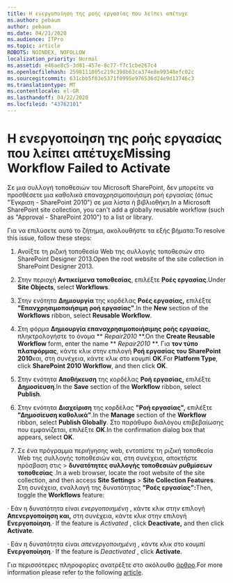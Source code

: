 ```yaml
---
title: Η ενεργοποίηση της ροής εργασίας που λείπει απέτυχε
ms.author: pebaum
author: pebaum
ms.date: 04/21/2020
ms.audience: ITPro
ms.topic: article
ROBOTS: NOINDEX, NOFOLLOW
localization_priority: Normal
ms.assetid: e46ae8c5-3d81-457e-8c77-f7c1cbe267c4
ms.openlocfilehash: 2598111005c219c398b63ca374e8e99348efc02c
ms.sourcegitcommit: 631cbb5f03e5371f0995e976536d24e9d13746c3
ms.translationtype: MT
ms.contentlocale: el-GR
ms.lasthandoff: 04/22/2020
ms.locfileid: "43762101"
---
```

# <a name="missing-workflow-failed-to-activate"></a><span data-ttu-id="5f59b-102">Η ενεργοποίηση της ροής εργασίας που λείπει απέτυχε</span><span class="sxs-lookup"><span data-stu-id="5f59b-102">Missing Workflow Failed to Activate</span></span>

<span data-ttu-id="5f59b-103">Σε μια συλλογή τοποθεσιών του Microsoft SharePoint, δεν μπορείτε να προσθέσετε μια καθολικά επαναχρησιμοποιήσιμη ροή εργασίας (όπως "Έγκριση - SharePoint 2010") σε μια λίστα ή βιβλιοθήκη.</span><span class="sxs-lookup"><span data-stu-id="5f59b-103">In a Microsoft SharePoint site collection, you can't add a globally reusable workflow (such as "Approval - SharePoint 2010") to a list or library.</span></span>
  
<span data-ttu-id="5f59b-104">Για να επιλύσετε αυτό το ζήτημα, ακολουθήστε τα εξής βήματα:</span><span class="sxs-lookup"><span data-stu-id="5f59b-104">To resolve this issue, follow these steps:</span></span> 
  
1. <span data-ttu-id="5f59b-105">Ανοίξτε τη ριζική τοποθεσία Web της συλλογής τοποθεσιών στο SharePoint Designer 2013.</span><span class="sxs-lookup"><span data-stu-id="5f59b-105">Open the root website of the site collection in SharePoint Designer 2013.</span></span>
  
2. <span data-ttu-id="5f59b-106">Στην περιοχή **Αντικείμενα τοποθεσίας**, επιλέξτε **Ροές εργασίας**.</span><span class="sxs-lookup"><span data-stu-id="5f59b-106">Under **Site Objects**, select **Workflows**.</span></span> 
  
3. <span data-ttu-id="5f59b-107">Στην ενότητα **Δημιουργία** της κορδέλας **Ροές εργασίας,** επιλέξτε **"Επανχρησιμοποιήσιμη ροή εργασίας"**.</span><span class="sxs-lookup"><span data-stu-id="5f59b-107">In the **New** section of the **Workflows** ribbon, select **Reusable Workflow**.</span></span> 
  
4. <span data-ttu-id="5f59b-108">Στη φόρμα **Δημιουργία επαναχρησιμοποιήσιμης ροής εργασίας,** πληκτρολογήστε το όνομα \*\* *Repair2010* \*\*.</span><span class="sxs-lookup"><span data-stu-id="5f59b-108">On the **Create Reusable Workflow** form, enter the name \*\* *Repair2010* \*\*.</span></span> <span data-ttu-id="5f59b-109">Για **τον τύπο πλατφόρμας**, κάντε κλικ στην επιλογή **Ροή εργασίας του SharePoint 2010**και, στη συνέχεια, κάντε κλικ στο κουμπί **OK**.</span><span class="sxs-lookup"><span data-stu-id="5f59b-109">For **Platform Type**, click **SharePoint 2010 Workflow**, and then click **OK**.</span></span> 
  
1. <span data-ttu-id="5f59b-110">Στην ενότητα **Αποθήκευση** της κορδέλας **Ροή εργασίας,** επιλέξτε **Δημοσίευση**.</span><span class="sxs-lookup"><span data-stu-id="5f59b-110">In the **Save** section of the **Workflow** ribbon, select **Publish**.</span></span> 
  
2. <span data-ttu-id="5f59b-111">Στην ενότητα **Διαχείριση** της κορδέλας **"Ροή εργασίας",** επιλέξτε **"Δημοσίευση καθολικά"**.</span><span class="sxs-lookup"><span data-stu-id="5f59b-111">In the **Manage** section of the **Workflow** ribbon, select **Publish Globally**.</span></span> <span data-ttu-id="5f59b-112">Στο παράθυρο διαλόγου επιβεβαίωσης που εμφανίζεται, επιλέξτε **OK**.</span><span class="sxs-lookup"><span data-stu-id="5f59b-112">In the confirmation dialog box that appears, select **OK**.</span></span> 
  
3. <span data-ttu-id="5f59b-113">Σε ένα πρόγραμμα περιήγησης web, εντοπίστε τη ριζική τοποθεσία Web της συλλογής τοποθεσιών και, στη συνέχεια, αποκτήστε πρόσβαση στις \> **δυνατότητες συλλογής τοποθεσιών ρυθμίσεων** **τοποθεσίας** .</span><span class="sxs-lookup"><span data-stu-id="5f59b-113">In a web browser, locate the root website of the site collection, and then access **Site Settings** \> **Site Collection Features**.</span></span> <span data-ttu-id="5f59b-114">Στη συνέχεια, εναλλαγή της δυνατότητας **"Ροές εργασίας":**</span><span class="sxs-lookup"><span data-stu-id="5f59b-114">Then, toggle the **Workflows** feature:</span></span> 
  
<span data-ttu-id="5f59b-115">· Εάν η δυνατότητα είναι *ενεργοποιημένη* , κάντε κλικ στην επιλογή **Απενεργοποίηση και,** στη συνέχεια, κάντε κλικ στην επιλογή **Ενεργοποίηση**.</span><span class="sxs-lookup"><span data-stu-id="5f59b-115">· If the feature is  *Activated*  , click **Deactivate,** and then click **Activate**.</span></span> 
  
<span data-ttu-id="5f59b-116">· Εάν η δυνατότητα είναι *απενεργοποιημένη* , κάντε κλικ στο κουμπί **Ενεργοποίηση**.</span><span class="sxs-lookup"><span data-stu-id="5f59b-116">· If the feature is  *Deactivated*  , click **Activate**.</span></span> 
  
<span data-ttu-id="5f59b-117">Για περισσότερες πληροφορίες ανατρέξτε στο ακόλουθο [άρθρο](https://go.microsoft.com/fwlink/?linkid=2047770&amp;clcid=0x409).</span><span class="sxs-lookup"><span data-stu-id="5f59b-117">For more information please refer to the following [article](https://go.microsoft.com/fwlink/?linkid=2047770&amp;clcid=0x409).</span></span>
  

